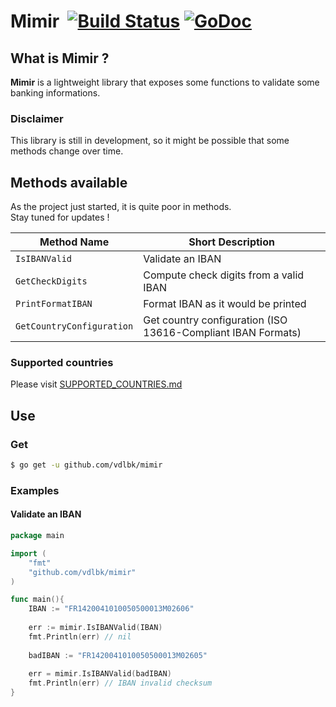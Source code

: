 # Mimir &nbsp;[![Build Status](https://cloud.drone.io/api/badges/vdlbk/mimir/status.svg)](https://cloud.drone.io/vdlbk/mimir) [![GoDoc](https://godoc.org/github.com/vdlbk/mimir?status.svg)](https://godoc.org/github.com/vdlbk/mimir)

## What is Mimir ?

**Mimir** is a lightweight library that exposes some functions to validate some banking informations.

### Disclaimer

This library is still in development, so it might be possible that some methods change over time. 

## Methods available

As the project just started, it is quite poor in methods.    
Stay tuned for updates !

| Method Name | Short Description |
| ----------- | ----------------- |
| `IsIBANValid` | Validate an IBAN  |
| `GetCheckDigits` | Compute check digits from a valid IBAN  |
| `PrintFormatIBAN` | Format IBAN as it would be printed  |
| `GetCountryConfiguration` | Get country configuration (ISO 13616-Compliant IBAN Formats)  |

### Supported countries

Please visit [SUPPORTED_COUNTRIES.md](https://github.com/vdlbk/mimir/blob/master/SUPPORTED_COUNTRIES.md)

## Use

### Get
```bash
$ go get -u github.com/vdlbk/mimir
```

### Examples
#### Validate an IBAN
```go
package main

import (
	"fmt"
	"github.com/vdlbk/mimir"
)

func main(){
	IBAN := "FR1420041010050500013M02606"
	
	err := mimir.IsIBANValid(IBAN)
	fmt.Println(err) // nil
	
	badIBAN := "FR1420041010050500013M02605"
	
	err = mimir.IsIBANValid(badIBAN)
	fmt.Println(err) // IBAN invalid checksum
}
```
